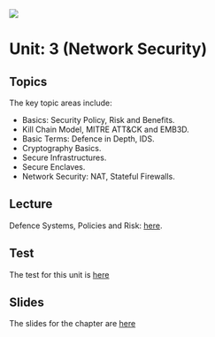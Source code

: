 <img src="https://github.com/billbuchanan/csn09112/blob/master/zadditional/top_csn09112.png"/>

# Unit: 3 (Network Security)

## Topics
The key topic areas include:

* Basics: Security Policy, Risk and Benefits.
* Kill Chain Model, MITRE ATT&CK and EMB3D.
* Basic Terms: Defence in Depth, IDS.
* Cryptography Basics.
* Secure Infrastructures.
* Secure Enclaves.
* Network Security: NAT, Stateful Firewalls.

## Lecture

Defence Systems, Policies and Risk: [here](https://www.youtube.com/watch?v=MH0ELbKMI9Q).
 
## Test

The test for this unit is [here](https://asecuritysite.com/tests/tests?sortBy=cyberdata02)

## Slides
The slides for the chapter are [here](https://github.com/billbuchanan/csn09112/blob/master/week03_ns/lecture/unit03_nets.pdf)
  
  


  
